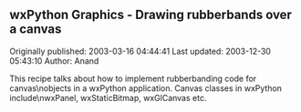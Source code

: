 ## wxPython Graphics - Drawing rubberbands over a canvas 
Originally published: 2003-03-16 04:44:41 
Last updated: 2003-12-30 05:43:10 
Author: Anand  
 
This recipe talks about how to implement rubberbanding code for canvas\nobjects in a wxPython application. Canvas classes in wxPython include\nwxPanel, wxStaticBitmap, wxGlCanvas etc.